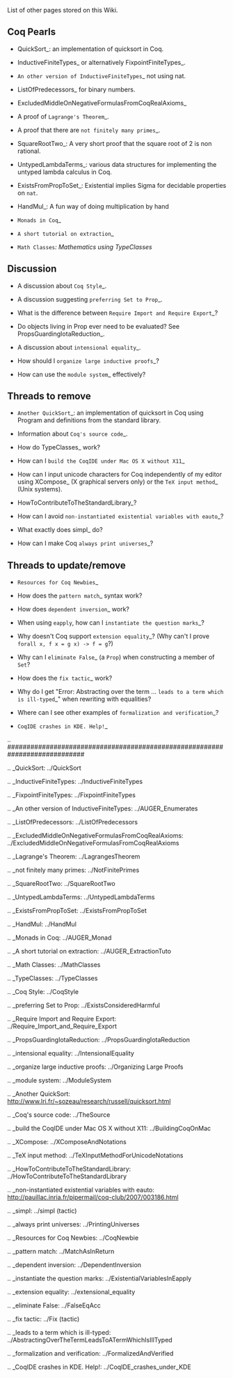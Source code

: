 List of other pages stored on this Wiki.

Coq Pearls
----------

* QuickSort_: an implementation of quicksort in Coq.

* InductiveFiniteTypes_ or alternatively FixpointFiniteTypes_.

* `An other version of InductiveFiniteTypes`_ not using nat.

* ListOfPredecessors_ for binary numbers.

* ExcludedMiddleOnNegativeFormulasFromCoqRealAxioms_

* A proof of `Lagrange's Theorem`_.

* A proof that there are `not finitely many primes`_.

* SquareRootTwo_: A very short proof that the square root of 2 is non rational.

* UntypedLambdaTerms_: various data structures for implementing the untyped lambda calculus in Coq.

* ExistsFromPropToSet_: Existential implies Sigma for decidable properties on ``nat``.

* HandMul_: A fun way of doing multiplication by hand

* `Monads in Coq`_

* `A short tutorial on extraction`_

* `Math Classes`_: Mathematics using TypeClasses_

Discussion
----------

* A discussion about `Coq Style`_.

* A discussion suggesting `preferring Set to Prop`_.

* What is the difference between `Require Import and Require Export`_?

* Do objects living in Prop ever need to be evaluated? See PropsGuardingIotaReduction_.

* A discussion about `intensional equality`_.

* How should I `organize large inductive proofs`_?

* How can use the `module system`_ effectively?

Threads to remove
-----------------

* `Another QuickSort`_: an implementation of quicksort in Coq using Program and definitions from the standard library.

* Information about `Coq's source code`_.

* How do TypeClasses_ work?

* How can I `build the CoqIDE under Mac OS X without X11`_

* How can I input unicode characters for Coq independently of my editor using XCompose_ (X graphical servers only) or the `TeX input method`_ (Unix systems).

* HowToContributeToTheStandardLibrary_?

* How can I avoid `non-instantiated existential variables with eauto`_?

* What exactly does simpl_ do?

* How can I make Coq `always print universes`_?

Threads to update/remove
------------------------

* `Resources for Coq Newbies`_

* How does the `pattern match`_ syntax work?

* How does `dependent inversion`_ work?

* When using ``eapply``, how can I `instantiate the question marks`_?

* Why doesn't Coq support `extension equality`_? (Why can't I prove ``forall x, f x = g x) -> f = g``?)

* Why can I `eliminate False`_ (a ``Prop``) when constructing a member of ``Set``?

* How does the `fix tactic`_ work?

* Why do I get "Error: Abstracting over the term ... `leads to a term which is ill-typed`_" when rewriting with equalities?

* Where can I see other examples of `formalization and verification`_?

* `CoqIDE crashes in KDE. Help!`_

.. ############################################################################

.. _QuickSort: ../QuickSort

.. _InductiveFiniteTypes: ../InductiveFiniteTypes

.. _FixpointFiniteTypes: ../FixpointFiniteTypes

.. _An other version of InductiveFiniteTypes: ../AUGER_Enumerates

.. _ListOfPredecessors: ../ListOfPredecessors

.. _ExcludedMiddleOnNegativeFormulasFromCoqRealAxioms: ../ExcludedMiddleOnNegativeFormulasFromCoqRealAxioms

.. _Lagrange's Theorem: ../LagrangesTheorem

.. _not finitely many primes: ../NotFinitePrimes

.. _SquareRootTwo: ../SquareRootTwo

.. _UntypedLambdaTerms: ../UntypedLambdaTerms

.. _ExistsFromPropToSet: ../ExistsFromPropToSet

.. _HandMul: ../HandMul

.. _Monads in Coq: ../AUGER_Monad

.. _A short tutorial on extraction: ../AUGER_ExtractionTuto

.. _Math Classes: ../MathClasses

.. _TypeClasses: ../TypeClasses

.. _Coq Style: ../CoqStyle

.. _preferring Set to Prop: ../ExistsConsideredHarmful

.. _Require Import and Require Export: ../Require_Import_and_Require_Export

.. _PropsGuardingIotaReduction: ../PropsGuardingIotaReduction

.. _intensional equality: ../IntensionalEquality

.. _organize large inductive proofs: ../Organizing Large Proofs

.. _module system: ../ModuleSystem

.. _Another QuickSort: http://www.lri.fr/~sozeau/research/russell/quicksort.html

.. _Coq's source code: ../TheSource

.. _build the CoqIDE under Mac OS X without X11: ../BuildingCoqOnMac

.. _XCompose: ../XComposeAndNotations

.. _TeX input method: ../TeXInputMethodForUnicodeNotations

.. _HowToContributeToTheStandardLibrary: ../HowToContributeToTheStandardLibrary

.. _non-instantiated existential variables with eauto: http://pauillac.inria.fr/pipermail/coq-club/2007/003186.html

.. _simpl: ../simpl (tactic)

.. _always print universes: ../PrintingUniverses

.. _Resources for Coq Newbies: ../CoqNewbie

.. _pattern match: ../MatchAsInReturn

.. _dependent inversion: ../DependentInversion

.. _instantiate the question marks: ../ExistentialVariablesInEapply

.. _extension equality: ../extensional_equality

.. _eliminate False: ../FalseEqAcc

.. _fix tactic: ../Fix (tactic)

.. _leads to a term which is ill-typed: ../AbstractingOverTheTermLeadsToATermWhichIsIllTyped

.. _formalization and verification: ../FormalizedAndVerified

.. _CoqIDE crashes in KDE. Help!: ../CoqIDE_crashes_under_KDE

